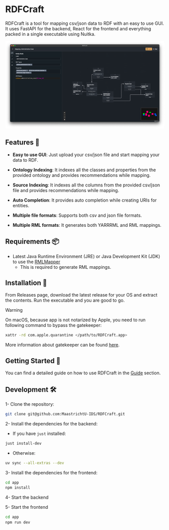 # RDFCraft

RDFCraft is a tool for mapping csv/json data to RDF with an easy to use GUI. It
uses FastAPI for the backend, React for the frontend and everything packed in a
single executable using Nuitka.

![RDFCraft Mapping Interface](imgs/1.png)

## Features 🌟

- **Easy to use GUI**: Just upload your csv/json file and start mapping your
  data to RDF.

- **Ontology Indexing**: It indexes all the classes and properties from the
  provided ontology and provides recommendations while mapping.

- **Source Indexing**: It indexes all the columns from the provided csv/json
  file and provides recommendations while mapping.

- **Auto Completion**: It provides auto completion while creating URIs for
  entities.

- **Multiple file formats**: Supports both csv and json file formats.

- **Multiple RML formats**: It generates both YARRRML and RML mappings.

## Requirements 📦

- Latest Java Runtime Environment (JRE) or Java Development Kit (JDK) to use the
  [RMLMapper](https://github.com/RMLio/rmlmapper-java)
  - This is required to generate RML mappings.

## Installation 🚀

From Releases page, download the latest release for your OS and extract the
contents. Run the executable and you are good to go.

> [!WARNING]
>
> On macOS, because app is not notarized by Apple, you need to run following
> command to bypass the gatekeeper:
>
> ```bash
> xattr -rd com.apple.quarantine </path/to/RDFCraft.app>
> ```
>
> More information about gatekeeper can be found
> [here](https://support.apple.com/en-us/HT202491).

## Getting Started 🚦

You can find a detailed guide on how to use RDFCraft in the
[Guide](guide/guide.md) section.

## Development 🛠

1- Clone the repository:

```bash
git clone git@github.com:MaastrichtU-IDS/RDFCraft.git
```

2- Install the dependencies for the backend:

- If you have `just` installed:

```bash
just install-dev
```

- Otherwise:

```bash
uv sync --all-extras --dev
```

3- Install the dependencies for the frontend:

```bash
cd app
npm install
```

4- Start the backend

5- Start the frontend

```bash
cd app
npm run dev
```
